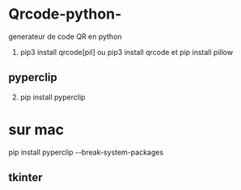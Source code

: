 # Qrcode-python-
generateur de code QR en python
1. pip3 install qrcode[pil]
ou
pip3 install qrcode et pip install pillow

## pyperclip
2. pip install pyperclip
# sur mac 
pip install pyperclip --break-system-packages

## tkinter

